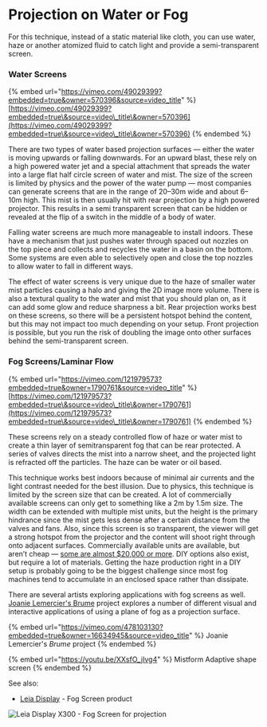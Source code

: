 # Projection on Water or Fog

For this technique, instead of a static material like cloth, you can use water, haze or another atomized fluid to catch light and provide a semi-transparent screen.

### **Water Screens**

{% embed url="https://vimeo.com/49029399?embedded=true&owner=570396&source=video_title" %}
[https://vimeo.com/49029399?embedded=true\&source=video\_title\&owner=570396](https://vimeo.com/49029399?embedded=true\&source=video\_title\&owner=570396)
{% endembed %}

There are two types of water based projection surfaces — either the water is moving upwards or falling downwards. For an upward blast, these rely on a high powered water jet and a special attachment that spreads the water into a large flat half circle screen of water and mist. The size of the screen is limited by physics and the power of the water pump — most companies can generate screens that are in the range of 20–30m wide and about 6–10m high. This mist is then usually hit with rear projection by a high powered projector. This results in a semi transparent screen that can be hidden or revealed at the flip of a switch in the middle of a body of water.

Falling water screens are much more manageable to install indoors. These have a mechanism that just pushes water through spaced out nozzles on the top piece and collects and recycles the water in a basin on the bottom. Some systems are even able to selectively open and close the top nozzles to allow water to fall in different ways.

The effect of water screens is very unique due to the haze of smaller water mist particles causing a halo and giving the 2D image more volume. There is also a textural quality to the water and mist that you should plan on, as it can add some glow and reduce sharpness a bit. Rear projection works best on these screens, so there will be a persistent hotspot behind the content, but this may not impact too much depending on your setup. Front projection is possible, but you run the risk of doubling the image onto other surfaces behind the semi-transparent screen.

### **Fog Screens/Laminar Flow**

{% embed url="https://vimeo.com/121979573?embedded=true&owner=1790761&source=video_title" %}
[https://vimeo.com/121979573?embedded=true\&source=video\_title\&owner=1790761](https://vimeo.com/121979573?embedded=true\&source=video\_title\&owner=1790761)
{% endembed %}

These screens rely on a steady controlled flow of haze or water mist to create a thin layer of semitransparent fog that can be rear protected. A series of valves directs the mist into a narrow sheet, and the projected light is refracted off the particles. The haze can be water or oil based.

This technique works best indoors because of minimal air currents and the light contrast needed for the best illusion. Due to physics, this technique is limited by the screen size that can be created. A lot of commercially available screens can only get to something like a 2m by 1.5m size. The width can be extended with multiple mist units, but the height is the primary hindrance since the mist gets less dense after a certain distance from the valves and fans. Also, since this screen is so transparent, the viewer will get a strong hotspot from the projector and the content will shoot right through onto adjacent surfaces. Commercially available units are available, but aren’t cheap — [some are almost $20,000 or more](http://www.pcmech.com/article/io2-technology-delivers-three-dimensional-displays/). DIY options also exist, but require a lot of materials. Getting the haze production right in a DIY setup is probably going to be the biggest challenge since most fog machines tend to accumulate in an enclosed space rather than dissipate.

There are several artists exploring applications with fog screens as well. [Joanie Lemercier's Brume](https://joanielemercier.com/brume/) project explores a number of different visual and interactive applications of using a plane of fog as a projection surface.

{% embed url="https://vimeo.com/478103130?embedded=true&owner=16634945&source=video_title" %}
Joanie Lemercier's _Brume_ project
{% endembed %}

{% embed url="https://youtu.be/XXsfO_jIvg4" %}
Mistform Adaptive shape screen
{% endembed %}

See also:

* [Leia Display](http://leiadisplay.com) - Fog Screen product

![Leia Display X300 - Fog Screen for projection](../.gitbook/assets/Leia\_X300\_visual\_7-3.png)
